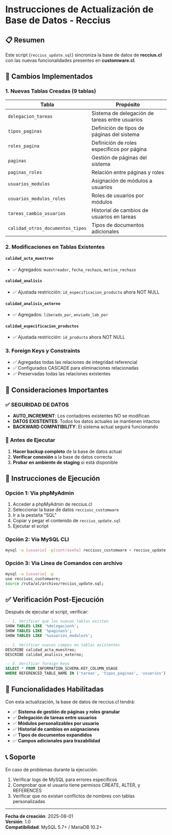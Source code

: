 # Instrucciones de Actualización de Base de Datos - Reccius

## 📋 Resumen

Este script (`reccius_update.sql`) sincroniza la base de datos de **reccius.cl** con las nuevas funcionalidades presentes en **customware.cl**.

## 🎯 Cambios Implementados

### 1. **Nuevas Tablas Creadas** (9 tablas)

| Tabla | Propósito |
|-------|-----------|
| `delegacion_tareas` | Sistema de delegación de tareas entre usuarios |
| `tipos_paginas` | Definición de tipos de páginas del sistema |
| `roles_pagina` | Definición de roles específicos por página |
| `paginas` | Gestión de páginas del sistema |
| `paginas_roles` | Relación entre páginas y roles |
| `usuarios_modulos` | Asignación de módulos a usuarios |
| `usuarios_modulos_roles` | Roles de usuarios por módulos |
| `tareas_cambio_usuarios` | Historial de cambios de usuarios en tareas |
| `calidad_otros_documentos_tipos` | Tipos de documentos adicionales |

### 2. **Modificaciones en Tablas Existentes**

#### `calidad_acta_muestreo`
- ✅ Agregados: `muestreador`, `fecha_rechazo`, `motivo_rechazo`

#### `calidad_analisis`
- ✅ Ajustada restricción: `id_especificacion_producto` ahora NOT NULL

#### `calidad_analisis_externo`
- ✅ Agregados: `liberado_por`, `enviado_lab_por`

#### `calidad_especificacion_productos`
- ✅ Ajustada restricción: `id_producto` ahora NOT NULL

### 3. **Foreign Keys y Constraints**
- ✅ Agregadas todas las relaciones de integridad referencial
- ✅ Configurados CASCADE para eliminaciones relacionadas
- ✅ Preservadas todas las relaciones existentes

## 🚨 Consideraciones Importantes

### ✅ **SEGURIDAD DE DATOS**
- **AUTO_INCREMENT**: Los contadores existentes NO se modifican
- **DATOS EXISTENTES**: Todos los datos actuales se mantienen intactos
- **BACKWARD COMPATIBILITY**: El sistema actual seguirá funcionando

### 📝 **Antes de Ejecutar**
1. **Hacer backup completo** de la base de datos actual
2. **Verificar conexión** a la base de datos correcta
3. **Probar en ambiente de staging** si está disponible

## 🔧 **Instrucciones de Ejecución**

### Opción 1: Via phpMyAdmin
1. Acceder a phpMyAdmin de reccius.cl
2. Seleccionar la base de datos `recciusc_customware`
3. Ir a la pestaña "SQL"
4. Copiar y pegar el contenido de `reccius_update.sql`
5. Ejecutar el script

### Opción 2: Via MySQL CLI
```bash
mysql -u [usuario] -p[contraseña] recciusc_customware < reccius_update.sql
```

### Opción 3: Via Línea de Comandos con archivo
```bash
mysql -u [usuario] -p
use recciusc_customware;
source /ruta/al/archivo/reccius_update.sql;
```

## ✅ **Verificación Post-Ejecución**

Después de ejecutar el script, verificar:

```sql
-- 1. Verificar que las nuevas tablas existen
SHOW TABLES LIKE '%delegacion%';
SHOW TABLES LIKE '%paginas%';
SHOW TABLES LIKE '%usuarios_modulos%';

-- 2. Verificar nuevos campos en tablas existentes
DESCRIBE calidad_acta_muestreo;
DESCRIBE calidad_analisis_externo;

-- 3. Verificar foreign keys
SELECT * FROM INFORMATION_SCHEMA.KEY_COLUMN_USAGE 
WHERE REFERENCED_TABLE_NAME IN ('tareas', 'tipos_paginas', 'usuarios');
```

## 🔄 **Funcionalidades Habilitadas**

Con esta actualización, la base de datos de reccius.cl tendrá:

- ✅ **Sistema de gestión de páginas y roles granular**
- ✅ **Delegación de tareas entre usuarios**
- ✅ **Módulos personalizables por usuario**
- ✅ **Historial de cambios en asignaciones**
- ✅ **Tipos de documentos expandidos**
- ✅ **Campos adicionales para trazabilidad**

## 📞 **Soporte**

En caso de problemas durante la ejecución:
1. Verificar logs de MySQL para errores específicos
2. Comprobar que el usuario tiene permisos CREATE, ALTER, y REFERENCES
3. Verificar que no existan conflictos de nombres con tablas personalizadas

---
**Fecha de creación**: 2025-08-01  
**Versión**: 1.0  
**Compatibilidad**: MySQL 5.7+ / MariaDB 10.2+
